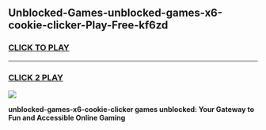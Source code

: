 
## Unblocked-Games-unblocked-games-x6-cookie-clicker-Play-Free-kf6zd
<h3>
<a href="https://premium76.site?title=unblocked-games-x6-cookie-clicker&ref=18A1">CLICK TO PLAY</a></h3>
<hr>

<h3>
<a href="https://premium76.site?title=unblocked-games-x6-cookie-clicker&ref=18A1">CLICK 2 PLAY</a>
  
</h3>

<a href="https://premium76.site?title=unblocked-games-x6-cookie-clicker&ref=18A1"><img src="https://clearcache.store/games.png"></a>


**unblocked-games-x6-cookie-clicker games unblocked: Your Gateway to Fun and Accessible Online Gaming**
